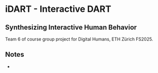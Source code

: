 # iDART - Interactive DART
## Synthesizing Interactive Human Behavior
Team 6 of course group project for Digital Humans, ETH Zürich FS2025.

## Notes
- 
